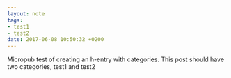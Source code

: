 ```yaml
---
layout: note
tags:
- test1
- test2
date: 2017-06-08 10:50:32 +0200
---
```


Micropub test of creating an h-entry with categories. This post should have two categories, test1 and test2
